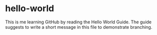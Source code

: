 # hello-world

This is me learning GitHub by reading the Hello World Guide. The guide suggests
to write a short message in this file to demonstrate branching.
